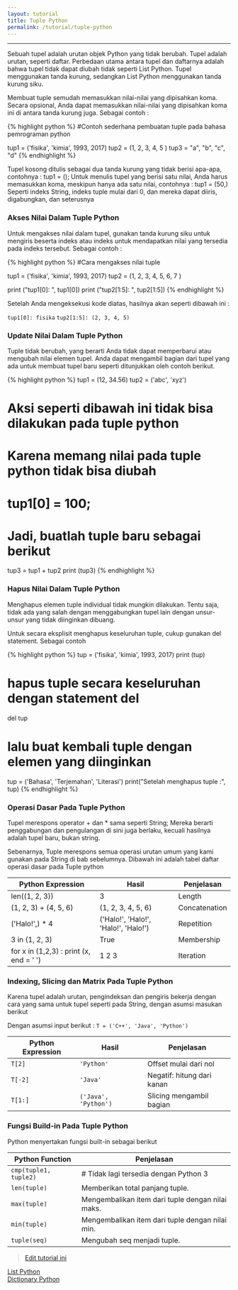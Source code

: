 ```yaml
---
layout: tutorial
title: Tuple Python
permalink: /tutorial/tuple-python
---
```


---

Sebuah tupel adalah urutan objek Python yang tidak berubah. Tupel adalah urutan, seperti daftar. Perbedaan utama antara tupel dan daftarnya adalah bahwa tupel tidak dapat diubah tidak seperti List Python. Tupel menggunakan tanda kurung, sedangkan List Python menggunakan tanda kurung siku.

Membuat tuple semudah memasukkan nilai-nilai yang dipisahkan koma. Secara opsional, Anda dapat memasukkan nilai-nilai yang dipisahkan koma ini di antara tanda kurung juga. Sebagai contoh : 



{% highlight python %}
#Contoh sederhana pembuatan tuple pada bahasa pemrograman python

tup1 = ('fisika', 'kimia', 1993, 2017)
tup2 = (1, 2, 3, 4, 5 )
tup3 = "a", "b", "c", "d"
{% endhighlight %}

Tupel kosong ditulis sebagai dua tanda kurung yang tidak berisi apa-apa, contohnya : tup1 = ();
Untuk menulis tupel yang berisi satu nilai, Anda harus memasukkan koma, meskipun hanya ada satu nilai, contohnya : tup1 = (50,)
Seperti indeks String, indeks tuple mulai dari 0, dan mereka dapat diiris, digabungkan, dan seterusnya

### Akses Nilai Dalam Tuple Python

Untuk mengakses nilai dalam tupel, gunakan tanda kurung siku untuk mengiris beserta indeks atau indeks untuk mendapatkan nilai yang tersedia pada indeks tersebut. Sebagai contoh :


{% highlight python %}
#Cara mengakses nilai tuple

tup1 = ('fisika', 'kimia', 1993, 2017)
tup2 = (1, 2, 3, 4, 5, 6, 7 )

print ("tup1[0]: ", tup1[0])
print ("tup2[1:5]: ", tup2[1:5])
{% endhighlight %}

Setelah Anda mengeksekusi kode diatas, hasilnya akan seperti dibawah ini :

`tup1[0]: fisika`
`tup2[1:5]: (2, 3, 4, 5)`

### Update Nilai Dalam Tuple Python

Tuple tidak berubah, yang berarti Anda tidak dapat memperbarui atau mengubah nilai elemen tupel. Anda dapat mengambil bagian dari tupel yang ada untuk membuat tupel baru seperti ditunjukkan oleh contoh berikut.


{% highlight python %}
tup1 = (12, 34.56)
tup2 = ('abc', 'xyz')

# Aksi seperti dibawah ini tidak bisa dilakukan pada tuple python
# Karena memang nilai pada tuple python tidak bisa diubah
# tup1[0] = 100;

# Jadi, buatlah tuple baru sebagai berikut
tup3 = tup1 + tup2
print (tup3)
{% endhighlight %}

### Hapus Nilai Dalam Tuple Python

Menghapus elemen tuple individual tidak mungkin dilakukan. Tentu saja, tidak ada yang salah dengan menggabungkan tupel lain dengan unsur-unsur yang tidak diinginkan dibuang.

Untuk secara eksplisit menghapus keseluruhan tuple, cukup gunakan del statement. Sebagai contoh


{% highlight python %}
tup = ('fisika', 'kimia', 1993, 2017)
print (tup)

# hapus tuple secara keseluruhan dengan statement del
del tup

# lalu buat kembali tuple dengan elemen yang diinginkan
tup = ('Bahasa', 'Terjemahan', 'Literasi')
print("Setelah menghapus tuple :", tup)
{% endhighlight %}


### Operasi Dasar Pada Tuple Python

Tupel merespons operator + dan * sama seperti String; Mereka berarti penggabungan dan pengulangan di sini juga berlaku, kecuali hasilnya adalah tupel baru, bukan string.

Sebenarnya, Tuple merespons semua operasi urutan umum yang kami gunakan pada String di bab sebelumnya. Dibawah ini adalah tabel daftar operasi dasar pada Tuple python


| Python Expression	 | Hasil | 	Penjelasan | 
| --- | --- | --- | 
| len((1, 2, 3)) | 	3 | 	Length | 
| (1, 2, 3) + (4, 5, 6) | 	(1, 2, 3, 4, 5, 6) | 	Concatenation | 
| ('Halo!',) * 4 | 	('Halo!', 'Halo!', 'Halo!', 'Halo!') | 	Repetition | 
| 3 in (1, 2, 3) | 	True | 	Membership | 
| for x in (1,2,3) : print (x, end = ' ') | 	1 2 3 | 	Iteration | 

### Indexing, Slicing dan Matrix Pada Tuple Python

Karena tupel adalah urutan, pengindeksan dan pengiris bekerja dengan cara yang sama untuk tupel seperti pada String, dengan asumsi masukan berikut

Dengan asumsi input berikut : `T = ('C++', 'Java', 'Python')`

 | Python Expression | 	Hasil | 	Penjelasan |
 | --- | --- | --- |
 | `T[2]` | 	`'Python'` | 	Offset mulai dari nol | 
 | `T[-2]` | 	`'Java'`	 | Negatif: hitung dari kanan | 
 | `T[1:]` | 	`('Java', 'Python')` | 	Slicing mengambil bagian | 

### Fungsi Build-in Pada Tuple Python

Python menyertakan fungsi built-in sebagai berikut

| Python Function |	Penjelasan |	
| --- | --- |
| `cmp(tuple1, tuple2)` |		# Tidak lagi tersedia dengan Python 3 |	
| `len(tuple)` |		Memberikan total panjang tuple. |	
| `max(tuple)` |		Mengembalikan item dari tuple dengan nilai maks. |	
| `min(tuple)` |		Mengembalikan item dari tuple dengan nilai min. |	
| `tuple(seq)` |		Mengubah seq menjadi tuple. |	

> [Edit tutorial ini](https://github.com/belajarpythoncom/belajarpythoncom.github.io/edit/master/tutorials/tuple-python.md)

<div class="row navigation-tutorial">
    <div class="col-md-6 prev-tutorial">
        <a href="/tutorial/list-python"><i class="fas fa-arrow-circle-left"></i>List Python</a>
    </div>
    <div class="col-md-6 next-tutorial">
        <a href="/tutorial/dictionary-python" class="hoverable">Dictionary Python<i class="fas fa-arrow-circle-right"></i></a>
    </div>
</div>
